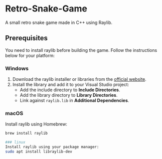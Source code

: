 # Retro-Snake-Game
A small retro snake game made in C++ using Raylib.

## Prerequisites
You need to install raylib before building the game. Follow the instructions below for your platform:

### Windows
1. Download the raylib installer or libraries from the [official website](https://www.raylib.com/).
2. Install the library and add it to your Visual Studio project:
   - Add the include directory to **Include Directories**.
   - Add the library directory to **Library Directories**.
   - Link against `raylib.lib` in **Additional Dependencies**.

### macOS
Install raylib using Homebrew:
```bash
brew install raylib

### linux
Install raylib using your package manager:
sudo apt install libraylib-dev


